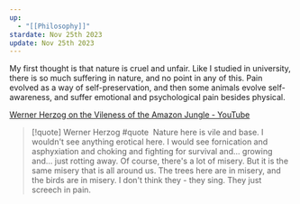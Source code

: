 ```yaml
---
up:
  - "[[Philosophy]]"
stardate: Nov 25th 2023
update: Nov 25th 2023
---
```


My first thought is that nature is cruel and unfair. Like I studied in university, there is so much suffering in nature, and no point in any of this. Pain evolved as a way of self-preservation, and then some animals evolve self-awareness, and suffer emotional and psychological pain besides physical.

[Werner Herzog on the Vileness of the Amazon Jungle - YouTube](https://www.youtube.com/watch?v=dvbxh2rLcdo)

>[!quote] Werner Herzog #quote
> Nature here is vile and base. I wouldn't see anything erotical here. I would see fornication and asphyxiation and choking and fighting for survival and... growing and... just rotting away. Of course, there's a lot of misery. But it is the same misery that is all around us. The trees here are in misery, and the birds are in misery. I don't think they - they sing. They just screech in pain.